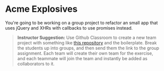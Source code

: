 # Acme Explosives

You're going to be working on a group project to refactor an small app that uses jQuery and XHRs with callbacks to use promises instead.

> **Instructor Suggestion:** 
> Use Github Classroom to create a new team project with something like [this repository](https://github.com/chortlehoort/exercise-promises) and the boilerplate. Break the students up into groups, and then send them the link to the group assignment. Each team will create their own team for the exercise, and each teammate will join the team and instantly be added as collaborators to it.